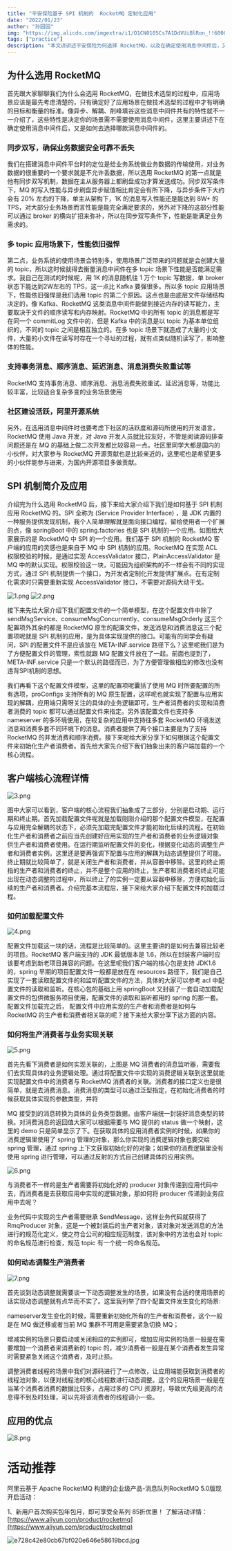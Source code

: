 ```yaml
---
title: "平安保险基于 SPI 机制的  RocketMQ 定制化应用"
date: "2022/01/23"
author: "孙园园"
img: "https://img.alicdn.com/imgextra/i1/O1CN0105Cs7A1DdVUiBlRon_!!6000000000239-0-tps-685-383.jpg"
tags: ["practice"]
description: "本文讲讲述平安保险为何选择 RocketMQ，以及在确定使用消息中间件后，又是如何去选择哪款消息中间件的。"
---
```


## 为什么选用 RocketMQ

首先跟大家聊聊我们为什么会选用 RocketMQ，在做技术选型的过程中，应用场景应该是最先考虑清楚的，只有确定好了应用场景在做技术选型的过程中才有明确的目标和衡量的标准。像异步、解耦、削峰填谷这些消息中间件共有的特性就不一一介绍了，这些特性是决定你的场景需不需要使用消息中间件，这里主要讲述下在确定使用消息中间件后，又是如何去选择哪款消息中间件的。

### 同步双写，确保业务数据安全可靠不丢失

我们在搭建消息中间件平台时的定位是给业务系统做业务数据的传输使用，对业务数据的很重要的一个要求就是不允许丢数据，所以选用 RocketMQ 的第一点就是他有同步双写机制，数据在主从服务器上都刷盘成功才算发送成功。同步双写条件下，MQ 的写入性能与异步刷盘异步赋值相比肯定会有所下降，与异步条件下大约会有 20% 左右的下降，单主从架构下，1K 的消息写入性能还是能达到 8W+ 的 TPS，对大部分业务场景而言性能是能完全满足要求的，另外对下降的这部分性能可以通过 broker 的横向扩招来弥补，所以在同步双写条件下，性能是能满足业务需求的。

### 多 topic 应用场景下，性能依旧强悍

第二点，业务系统的使用场景会特别多，使用场景广泛带来的问题就是会创建大量的 topic，所以这时候就得去衡量消息中间件在多 topic 场景下性能是否能满足需求。我自己在测试的时候呢，用 1K 的消息随机往 1 万个 topic 写数据，单 broker 状态下能达到2W左右的 TPS，这一点比 Kafka 要强很多。所以多 topic 应用场景下，性能依旧强悍是我们选用 topic 的第二个原因。这点也是由底层文件存储结构决定的，像 Kafka、RocketMQ 这类消息中间件能做到接近内存的读写能力，主要取决于文件的顺序读写和内存映射。RocketMQ 中的所有 topic 的消息都是写在同一个 commitLog 文件中的，但是 Kafka 中的消息是以 topic 为基本单位组织的，不同的 topic 之间是相互独立的。在多 topic 场景下就造成了大量的小文件，大量的小文件在读写时存在一个寻址的过程，就有点类似随机读写了，影响整体的性能。

### 支持事务消息、顺序消息、延迟消息、消息消费失败重试等

RocketMQ 支持事务消息、顺序消息、消息消费失败重试、延迟消息等，功能比较丰富，比较适合复杂多变的业务场景使用

### 社区建设活跃，阿里开源系统

另外，在选用消息中间件时也要考虑下社区的活跃度和源码所使用的开发语言，RocketMQ 使用 Java 开发，对 Java 开发人员就比较友好，不管是阅读源码排查问题还是在 MQ 的基础上做二次开发都比较容易一点。社区里同学大都是国内的小伙伴，对大家参与 RocketMQ 开源贡献也是比较亲近的，这里呢也是希望更多的小伙伴能参与进来，为国内开源项目多做贡献。

## SPI 机制简介及应用

介绍完为什么选用 RocketMQ 后，接下来给大家介绍下我们是如何基于 SPI 机制应用 RocketMQ 的。SPI 全称为 (Service Provider Interface) ，是 JDK 内置的一种服务提供发现机制，我个人简单理解就是面向接口编程，留给使用者一个扩展的点，像 springBoot 中的 spring.factories 也是 SPI 机制的一个应用。如图给大家展示的是 RocketMQ 中 SPI 的一个应用。我们基于 SPI 机制的 RocketMQ 客户端的应用的灵感也是来自于 MQ 中 SPI 机制的应用。RocketMQ 在实现 ACL 权限校验的时候，是通过实现 AccessValidator 接口，PlainAccessValidator 是 MQ 中的默认实现。权限校验这一块，可能因为组织架构的不一样会有不同的实现方式，通过 SPI 机制提供一个接口，为开发者定制化开发提供扩展点。在有定制化需求时只需要重新实现 AccessValidator 接口，不需要对源码大动干戈。

![1.png](https://intranetproxy.alipay.com/skylark/lark/0/2023/png/59356401/1680490064442-75166553-6f3e-4be3-8c6d-382b035b78dc.png#clientId=u83a7c561-6b74-4&height=342&id=KShTX&name=1.png&originHeight=342&originWidth=973&originalType=binary&ratio=1&rotation=0&showTitle=false&status=done&style=none&taskId=ud75829db-ef72-4f18-9599-74500db25ee&title=&width=973)
![2.png](https://intranetproxy.alipay.com/skylark/lark/0/2023/png/59356401/1680490064440-78392512-e774-49f7-ae1d-818d38b17188.png#clientId=u83a7c561-6b74-4&height=555&id=Yjq03&name=2.png&originHeight=555&originWidth=1080&originalType=binary&ratio=1&rotation=0&showTitle=false&status=done&style=none&taskId=u666ac899-041f-4fbd-af11-c966ba12c09&title=&width=1080)

接下来先给大家介绍下我们配置文件的一个简单模型，在这个配置文件中除了 sendMsgService、consumeMsgConcurrently、consumeMsgOrderly 这三个配置项外其余的都是 RocketMQ 原生的配置文件，发送消息和消费消息这三个配置项呢就是 SPI 机制的应用，是为具体实现提供的接口。可能有的同学会有疑问，SPI 的配置文件不是应该放在 META-INF.service 路径下么？这里呢我们是为了方便配置文件的管理，索性就跟 MQ 配置文件放在了一起。前面也提到了，META-INF.service 只是一个默认的路径而已，为了方便管理做相应的修改也没有违背SPI机制的思想。

我们再看下这个配置文件模型，这里的配置项呢囊括了使用 MQ 时所要配置的所有选项，proConfigs 支持所有的 MQ 原生配置，这样呢也就实现了配置与应用实现的解耦，应用端只需呀关注的具体的业务逻辑即可，生产者消费者的实现和消费者消费的 topic 都可以通过配置文件来指定。另外该配置文件也支持多 nameserver 的多环境使用，在较复杂的应用中支持往多套 RocketMQ 环境发送消息和消费多套不同环境下的消息。消费者提供了两个接口主要是为了支持 RocketMQ 的并发消费和顺序消费。接下来呢给大家分享下如何根据这个配置文件来初始化生产者消费者。首先给大家先介绍下我们抽象出来的客户端加载的一个核心流程。

## 客户端核心流程详情

![3.png](https://intranetproxy.alipay.com/skylark/lark/0/2023/png/59356401/1680490066364-b9f6bfd5-4a15-47e1-8335-586d9f7d7478.png#clientId=u83a7c561-6b74-4&height=300&id=TROly&name=3.png&originHeight=300&originWidth=1080&originalType=binary&ratio=1&rotation=0&showTitle=false&status=done&style=none&taskId=u3eed6c5b-e702-4220-8626-c5b3bdff7f1&title=&width=1080)

图中大家可以看到，客户端的核心流程我们抽象成了三部分，分别是启动期、运行期和终止期。首先加载配置文件呢就是加载刚刚介绍的那个配置文件模型，在配置与应用完全解耦的状态下，必须先加载完配置文件才能初始化后续的流程。在初始化生产者和消费者之前应当先创建好应用实现的生产者和消费者的业务逻辑对象 供生产者和消费者使用。在运行期监听配置文件的变化，根据变化动态的调整生产者和消费者实例。这里还是要再强调下配置与应用的解耦为动态调整提供了可能。终止期就比较简单了，就是关闭生产者和消费者，并从容器中移除。这里的终止期指的生产者和消费者的终止，并不是整个应用的终止，生产者和消费者的终止可能出现在动态调整的过程中，所以终止了的实例一定要从容器中移除，方便初始化后续的生产者和消费者。介绍完基本流程后，接下来给大家介绍下配置文件的加载过程。

### 如何加载配置文件

![4.png](https://intranetproxy.alipay.com/skylark/lark/0/2023/png/59356401/1680490064416-99250204-0448-473d-abd8-fa4919acbdda.png#clientId=u83a7c561-6b74-4&height=239&id=LfB15&name=4.png&originHeight=239&originWidth=1080&originalType=binary&ratio=1&rotation=0&showTitle=false&status=done&style=none&taskId=uc7796878-119f-49d6-bfe7-07131ff7b5b&title=&width=1080)

配置文件加载这一块的话，流程是比较简单的。这里主要讲的是如何去兼容比较老的项目。RocketMQ 客户端支持的 JDK 最低版本是 1.6，所以在封装客户端时应该要考虑到新老项目兼容的问题。在这里呢我们客户端的核心包是支持 JDK1.6 的，spring 早期的项目配置文件一般都是放在在 resources 路径下，我们是自己实现了一套读取配置文件的和监听配置文件的方法，具体的大家可以参考 acl 中配置文件的读取和监听。在核心包的基础上用 springBoot 又封装了一套自动加载配置文件的包供微服务项目使用，配置文件的读取和监听都用的 spring 的那一套。配置文件加载完之后， 配置文件中应用实现的生产者和消费者是如何与 RocketMQ 的生产者和消费者相关联的呢？接下来给大家分享下这方面的内容。

### 如何将生产消费者与业务实现关联

![5.png](https://intranetproxy.alipay.com/skylark/lark/0/2023/png/59356401/1680490064454-8e947794-fe92-4a9c-af7f-e7de288e1a24.png#clientId=u83a7c561-6b74-4&height=529&id=okkFf&name=5.png&originHeight=529&originWidth=1080&originalType=binary&ratio=1&rotation=0&showTitle=false&status=done&style=none&taskId=u03623176-b579-4a6d-8cdc-46f14c0e357&title=&width=1080)

首先先看下消费者是如何实现关联的，上图是 MQ 消费者的消息监听器，需要我们去实现具体的业务逻辑处理。通过将配置文件中实现的消费逻辑关联到这里就能实现配置文件中的消费者与 RocketMQ 消费者的关联。消费者的接口定义也是很简单，就是去消费消息。消费消息的类型可以通过泛型指定，在初始化消费者的时候获取具体实现的参数类型，并将

MQ 接受到的消息转换为具体的业务类型数据。由客户端统一封装好消息类型的转换。对消费消息的返回值大家可以根据需要与 MQ 提供的 status 做一个映射，这里的 demo 只是简单显示了下。在获取具体的应用消费者实例的时候，如果你的消费逻辑里使用了 spring 管理的对象，那么你实现的消费逻辑对象也要交给 spring 管理，通过 spring 上下文获取初始化好的对象；如果你的消费逻辑里没有使用 spring 进行管理，可以通过反射的方式自己创建具体的应用实例。

![6.png](https://intranetproxy.alipay.com/skylark/lark/0/2023/png/59356401/1680490066658-f1306e67-12d9-47b4-8f4e-f4ba18c2f0e1.png#clientId=u83a7c561-6b74-4&height=597&id=mvqMZ&name=6.png&originHeight=597&originWidth=1080&originalType=binary&ratio=1&rotation=0&showTitle=false&status=done&style=none&taskId=u980594d9-dc23-4a71-a36f-09b928a5fa8&title=&width=1080)

与消费者不一样的是生产者需要将初始化好的 producer 对象传递到应用代码中去，而消费者是去获取应用中实现的逻辑对象，那如何将 producer 传递到业务应用中去呢？

业务代码中实现的生产者需要继承 SendMessage，这样业务代码就获得了 RmqProducer 对象，这是一个被封装后的生产者对象，该对象对发送消息的方法进行的规范化定义，使之符合公司的相应规范制度，该对象中的方法也会对 topic 的命名规范进行检查，规范 topic 有一个统一的命名规范。

### 如何动态调整生产消费者

![7.png](https://intranetproxy.alipay.com/skylark/lark/0/2023/png/59356401/1680490066645-b5aad241-9000-47a1-9ad1-daa298cee4b3.png#clientId=u83a7c561-6b74-4&height=448&id=dYe1a&name=7.png&originHeight=448&originWidth=1074&originalType=binary&ratio=1&rotation=0&showTitle=false&status=done&style=none&taskId=u206cbddb-7555-4e1b-bdf7-3fc3a00c5c2&title=&width=1074)

首先谈到动态调整就需要谈一下动态调整发生的场景，如果没有合适的使用场景的话实现动态调整就有点华而不实了。这里我列举了四个配置文件发生变化的场景:

nameserver发生变化的时候，需要重新初始化所有的生产者和消费者，这个一般是在 MQ 做迁移或者当前 MQ 集群不可用是需要紧急切换 MQ；

增减实例的场景只要启动或关闭相应的实例即可，增加应用实例的场景一般是在需要增加一个消费者来消费新的 topic 的，减少消费者一般是在某个消费者发生异常时需要紧急关闭这个消费者，及时止损。

调整消费者线程的场景中我们对源码进行了一点修改，让应用端能获取到消费者的线程池对象，以便对线程池的核心线程数进行动态调整。这个的应用场景一般是在当某个消费者消费的数据比较多，占用过多的 CPU 资源时，导致优先级更高的消息得不到及时处理，可以先将该消费者的线程调小一些。

## 应用的优点

![8.png](https://intranetproxy.alipay.com/skylark/lark/0/2023/png/59356401/1680490066629-9cce17bd-3948-4dde-8b0c-e502b5dc007d.png#clientId=u83a7c561-6b74-4&height=479&id=Umjvv&name=8.png&originHeight=479&originWidth=1080&originalType=binary&ratio=1&rotation=0&showTitle=false&status=done&style=none&taskId=ufc6a4b4a-9406-4aef-b8fa-6be477755d2&title=&width=1080)

# 活动推荐

阿里云基于 Apache RocketMQ 构建的企业级产品-消息队列RocketMQ 5.0版现开启活动： 

1、新用户首次购买包年包月，即可享受全系列 85折优惠！ 了解活动详情：[https://www.aliyun.com/product/rocketmq](https://www.aliyun.com/product/rocketmq)

![e728c42e80cb67bf020e646e58619bcd.jpg](https://intranetproxy.alipay.com/skylark/lark/0/2023/jpeg/59356401/1680576637562-9af35fbf-d64b-4f81-b950-7e72f91b5ca2.jpeg#clientId=u449ffa34-59ce-4&from=paste&height=675&id=u462ad3c6&name=e728c42e80cb67bf020e646e58619bcd.jpg&originHeight=675&originWidth=1920&originalType=binary&ratio=1&rotation=0&showTitle=false&size=258156&status=done&style=none&taskId=u26cea311-dc98-45bd-8c8c-c7884e57c37&title=&width=1920)